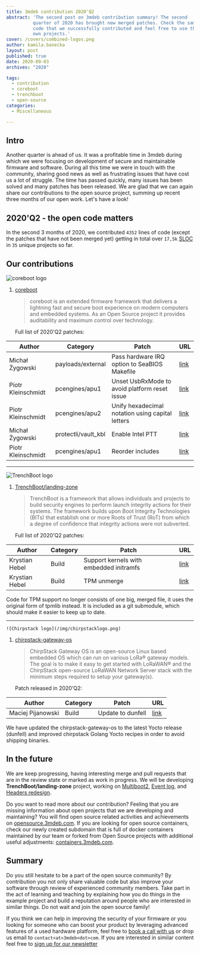 ```yaml
---
title: 3mdeb contribution 2020'Q2
abstract: 'The second post on 3mdeb contribution summary! The second
          quarter of 2020 has brought new merged patches. Check the samples of
          code that we successfully contributed and feel free to use them in your
          own projects.'
cover: /covers/combined-logos.png
author: kamila.banecka
layout: post
published: true
date: 2020-09-03
archives: "2020"

tags:
  - contribution
  - coreboot
  - trenchboot
  - open-source
categories:
  - Miscellaneous

---
```


## Intro

Another quarter is ahead of us. It was a profitable time in 3mdeb during which
we were focusing on development of secure and maintainable firmware and
software. During all this time we were in touch with the community, sharing good
news as well as frustrating issues that have cost us a lot of struggle. The time
has passed quickly, many issues has been solved and many patches has been
released. We are glad that we can again share our contributions to the open
source project, summing up recent three months of our open work. Let's have a
look!

## 2020'Q2 - the open code matters

In the second 3 months of 2020, we contributed `4352` lines of code (except the
patches that have not been merged yet) getting in total over `17,5k`
[SLOC](https://en.wikipedia.org/wiki/Source_lines_of_code) in `35` unique
projects so far.

## Our contributions

![coreboot logo](/covers/coreboot-logo.svg)

1. [coreboot](https://coreboot.org/)

   > coreboot is an extended firmware framework that delivers a lightning fast
   > and secure boot experience on modern computers and embedded systems. As an
   > Open Source project it provides auditability and maximum control over
   > technology.

   Full list of 2020'Q2 patches:

| Author            | Category            | Patch       | URL |
|-------------------|---------------------|--------|----------|
| Michał Żygowski   | payloads/external   | Pass hardware IRQ option to SeaBIOS Makefile      | [link](https://review.coreboot.org/c/coreboot/+/41147)               |
| Piotr Kleinschmidt| pcengines/apu1     | Unset UsbRxMode to avoid platform reset issue    | [link](https://review.coreboot.org/c/coreboot/+/41627)               |
| Piotr Kleinschmidt| pcengines/apu2     | Unify hexadecimal notation using capital letters | [link](https://review.coreboot.org/c/coreboot/+/42388)               |
| Michał Żygowski   | protectli/vault_kbl| Enable Intel PTT                                  | [link](https://review.coreboot.org/c/coreboot/+/42565)               |
| Piotr Kleinschmidt| pcengines/apu1     | Reorder includes                                  | [link](https://review.coreboot.org/c/coreboot/+/42512)               |

   ---

   ![TrenchBoot logo](/covers/trenchboot-logo.png)

1. [TrenchBoot/landing-zone](https://github.com/TrenchBoot/landing-zone/)

   > TrenchBoot is a framework that allows individuals and projects to build
   > security engines to perform launch integrity actions for their systems. The
   > framework builds upon Boot Integrity Technologies (BITs) that establish one
   > or more Roots of Trust (RoT) from which a degree of confidence that
   > integrity actions were not subverted.

   Full list of 2020'Q2 patches:

| Author         | Category | Patch                                          | URL                                                                  |
|----------------|----------|------------------------------------------------|----------------------------------------------------------------------|
| Krystian Hebel | Build    | Support kernels with embedded initramfs       | [link](https://github.com/TrenchBoot/landing-zone/pull/54)           |
| Krystian Hebel | Build    | TPM unmerge                                   | [link](https://github.com/TrenchBoot/landing-zone/pull/53)           |

   Code for TPM support no longer consists of one big, merged file, it uses the
   original form of tpmlib instead. It is included as a git submodule, which
   should make it easier to keep up to date.

   ---

    ![Chirpstack logo](/img/chirpstacklogo.png)

1. [chirpstack-gateway-os](https://www.chirpstack.io/gateway-os/)

   > ChirpStack Gateway OS is an open-source Linux based embedded OS which can
   > run on various LoRa® gateway models. The goal is to make it easy to get
   > started with LoRaWAN® and the ChirpStack open-source LoRaWAN Network Server
   > stack with the minimum steps required to setup your gateway(s).

   Patch released in 2020'Q2:

| Author             | Category | Patch             | URL                                                                                           |
|--------------------|----------|-------------------|-----------------------------------------------------------------------------------------------|
| Maciej Pijanowski  | Build    | Update to dunfell | [link](https://github.com/brocaar/chirpstack-gateway-os/commit/a8170775aaadb108f2078aa213adcde37e4a6da8) |

   We have updated the chirpstack-gateway-os to the latest Yocto release
   (dunfell) and improved chirpstack Golang Yocto recipes in order to avoid
   shipping binaries.

## In the future

We are keep progressing, having interesting merge and pull requests that are in
the review state or marked as work in progress. We will be developing
**TrenchBoot/landing-zone** project, working on
[Multiboot2](https://github.com/TrenchBoot/landing-zone/pull/28),
[Event log](https://github.com/TrenchBoot/landing-zone/pull/52), and
[Headers redesign](https://github.com/TrenchBoot/landing-zone/pull/56).

Do you want to read more about our contribution? Feeling that you are missing
information about open projects that we are developing and maintaining? You will
find open source related activities and achievements on
[opensource.3mdeb.com](https://opensource.3mdeb.com/). If you are looking for
open source containers, check our newly created subdomain that is full of docker
containers maintained by our team or forked from Open Source projects with
additional useful adjustments:
[containers.3mdeb.com](https://containers.3mdeb.com/).

## Summary

Do you still hesitate to be a part of the open source community? By contribution
you not only share valuable code but also improve your software through review
of experienced community members. Take part in the act of learning and teaching
by explaining how you do things in the example project and build a reputation
around people who are interested in similar things. Do not wait and join the
open source family!

If you think we can help in improving the security of your firmware or you
looking for someone who can boost your product by leveraging advanced features
of a used hardware platform, feel free to
[book a call with us](https://calendly.com/3mdeb/consulting-remote-meeting) or
drop us email to `contact<at>3mdeb<dot>com`. If you are interested in similar
content feel free to [sign up for our newsletter](https://newsletter.3mdeb.com/subscription/PW6XnCeK6)
